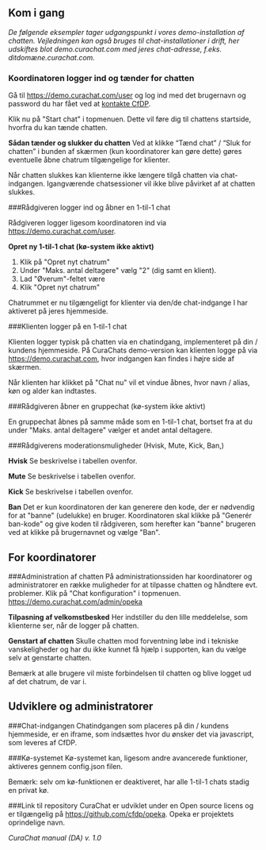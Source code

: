 Kom i gang
-----------
*De følgende eksempler tager udgangspunkt i vores demo-installation af chatten. Vejledningen kan også bruges til chat-installationer i drift, her udskiftes blot demo.curachat.com med jeres chat-adresse, f.eks. ditdomæne.curachat.com.*

### Koordinatoren logger ind og tænder for chatten

Gå til https://demo.curachat.com/user og log ind med det brugernavn og password du har fået ved at [kontakte CfDP](http://curachat.com#kontakt).

Klik nu på "Start chat" i topmenuen. Dette vil føre dig til chattens startside, hvorfra du kan tænde chatten.

**Sådan tænder og slukker du chatten** 
Ved at klikke “Tænd chat” / “Sluk for chatten” i bunden af skærmen (kun koordinatorer kan gøre dette) gøres eventuelle åbne chatrum tilgængelige for klienter. 

Når chatten slukkes kan klienterne ikke længere tilgå chatten via chat-indgangen. Igangværende chatsessioner vil ikke blive påvirket af at chatten slukkes.

###Rådgiveren logger ind og åbner en 1-til-1 chat

Rådgiveren logger ligesom koordinatoren ind via https://demo.curachat.com/user.

**Opret ny 1-til-1 chat (kø-system ikke aktivt)**

 1. Klik på "Opret nyt chatrum"
 2. Under "Maks. antal deltagere" vælg "2" (dig samt en klient).
 3. Lad "Øverum"-feltet være
 4. Klik "Opret nyt chatrum"

Chatrummet er nu tilgængeligt for klienter via den/de chat-indgange I har aktiveret på jeres hjemmeside.

###Klienten logger på en 1-til-1 chat

Klienten logger typisk på chatten via en chatindgang, implementeret på din / kundens hjemmeside. På CuraChats demo-version kan klienten logge på via https://demo.curachat.com, hvor indgangen kan findes i højre side af skærmen.

Når klienten har klikket på "Chat nu" vil et vindue åbnes, hvor navn / alias, køn og alder kan indtastes.

###Rådgiveren åbner en gruppechat (kø-system ikke aktivt)

En gruppechat åbnes på samme måde som en 1-til-1 chat, bortset fra at du under "Maks. antal deltagere" vælger et andet antal deltagere.

###Rådgiverens moderationsmuligheder (Hvisk, Mute, Kick, Ban,)

**Hvisk**
Se beskrivelse i tabellen ovenfor.

**Mute**
Se beskrivelse i tabellen ovenfor.

**Kick**
Se beskrivelse i tabellen ovenfor.

**Ban**
Det er kun koordinatoren der kan generere den kode, der er nødvendig for at "banne" (udelukke) en bruger. Koordinatoren skal klikke på "Generér ban-kode" og give koden til rådgiveren, som herefter kan "banne" brugeren ved at klikke på brugernavnet og vælge "Ban".


<a name="for-coordinators"></a>
For koordinatorer
-------------------------------

###Administration af chatten
På administrationssiden har koordinatorer og administratorer en række muligheder for at tilpasse chatten og håndtere evt. problemer. Klik på "Chat konfiguration" i topmenuen.
https://demo.curachat.com/admin/opeka

**Tilpasning af velkomstbesked**
Her indstiller du den lille meddelelse, som klienterne ser, når de logger på chatten.

**Genstart af chatten**
Skulle chatten mod forventning løbe ind i tekniske vanskeligheder og har du ikke kunnet få hjælp i supporten, kan du vælge selv at genstarte chatten.

Bemærk at alle brugere vil miste forbindelsen til chatten og blive logget ud af det chatrum, de var i.

<a name="for-devs-admins"></a>
Udviklere og administratorer
-------------------------

###Chat-indgangen
Chatindgangen som placeres på din / kundens hjemmeside, er en iframe, som indsættes hvor du ønsker det via javascript, som leveres af CfDP.

###Kø-systemet
Kø-systemet kan, ligesom andre avancerede funktioner, aktiveres gennem config.json filen.

Bemærk: selv om kø-funktionen er deaktiveret, har alle 1-til-1 chats stadig en privat kø.

###Link til repository
CuraChat er udviklet under en Open source licens og er tilgængelig på https://github.com/cfdp/opeka. Opeka er projektets oprindelige navn.

*CuraChat manual (DA) v. 1.0*